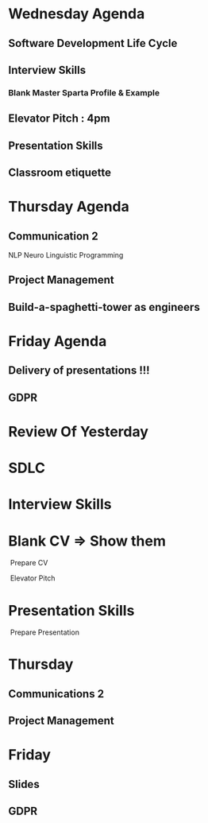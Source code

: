 # Wednesday Agenda

## Software Development Life Cycle

## Interview Skills

### Blank Master Sparta Profile & Example 

## Elevator Pitch : 4pm 

## Presentation Skills

## Classroom etiquette 



# Thursday Agenda

## Communication 2

NLP Neuro Linguistic Programming 

## Project Management 

## Build-a-spaghetti-tower as engineers 



# Friday Agenda

## Delivery of presentations !!!

## GDPR

































































# Review Of Yesterday



# SDLC



# Interview Skills

# Blank CV => Show them

​	Prepare CV

​	Elevator Pitch



# Presentation Skills

​	Prepare Presentation







# Thursday

## Communications 2

## Project Management







# Friday

## Slides

## GDPR